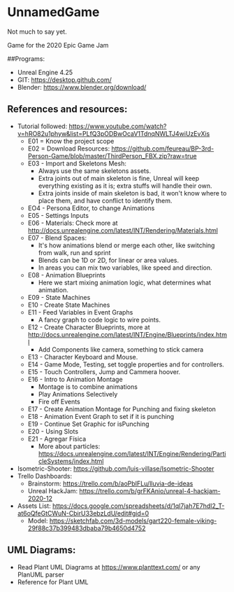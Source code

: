# UnnamedGame

Not much to say yet.

Game for the 2020 Epic Game Jam

##Programs:

* Unreal Engine 4.25
* GIT: https://desktop.github.com/
* Blender: https://www.blender.org/download/

## References and resources:

* Tutorial followed: https://www.youtube.com/watch?v=hRO82u1phyw&list=PLfQ3pODBwOcaV1TdnqNWLTJ4wiUzEvXis
  * E01 = Know the project scope
  * E02 = Download Resources: https://github.com/feureau/BP-3rd-Person-Game/blob/master/ThirdPerson_FBX.zip?raw=true
  * E03 - Import and Skeletons Mesh:
    * Always use the same skeletons assets.
    * Extra joints out of main skeleton is fine, Unreal will keep everything existing as it is; extra stuffs will handle their own.
    * Extra joints inside of main skeleton is bad, it won't know where to place them, and have conflict to identify them.
  * EO4 - Persona Editor, to change Animations
  * E05 - Settings Inputs
  * E06 - Materials: Check more at http://docs.unrealengine.com/latest/INT/Rendering/Materials.html
  * E07 - Blend Spaces:
    * It's how animations blend or merge each other, like switching from walk, run and sprint
    * Blends can be 1D or 2D, for linear or area values.
    * In areas you can mix two variables, like speed and direction.
  * E08 - Animation Blueprints
    * Here we start mixing animation logic, what determines what animation.
  * E09 - State Machines
  * E10 - Create State Machines
  * E11 - Feed Variables in Event Graphs
    * A fancy graph to code logic to wire points.
  * E12 - Create Character Blueprints, more at http://docs.unrealengine.com/latest/INT/Engine/Blueprints/index.html
    * Add Components like camera, something to stick camera
  * E13 - Character Keyboard and Mouse.
  * E14 - Game Mode, Testing, set toggle properties and for controllers.
  * E15 - Touch Controllers, Jump and Cammera hoover.
  * E16 - Intro to Animation Montage
    * Montage is to combine animations
    * Play Animations Selectively
    * Fire off Events
  * E17 - Create Animation Montage for Punching and fixing skeleton
  * E18 - Animation Event Graph to set if it is punching
  * E19 - Continue Set Graphic for isPunching
  * E20 - Using Slots
  * E21 - Agregar Física
    * More about particles: https://docs.unrealengine.com/latest/INT/Engine/Rendering/ParticleSystems/index.html
* Isometric-Shooter: https://github.com/luis-villase/Isometric-Shooter
* Trello Dashboards:
  * Brainstorm: https://trello.com/b/aoPbIFLu/lluvia-de-ideas
  * Unreal HackJam: https://trello.com/b/grFKAnio/unreal-4-hackjam-2020-12
* Assets List: https://docs.google.com/spreadsheets/d/1ql7jah7E7hdI2_T-at6oQfeGtCWuN-CbirU33ebzLdU/edit#gid=0
  * Model: https://sketchfab.com/3d-models/gart220-female-viking-29f88c37b399483dbaba79b4650d4752

## UML Diagrams:
* Read Plant UML Diagrams at https://www.planttext.com/ or any PlanUML parser
* Reference for Plant UML 
